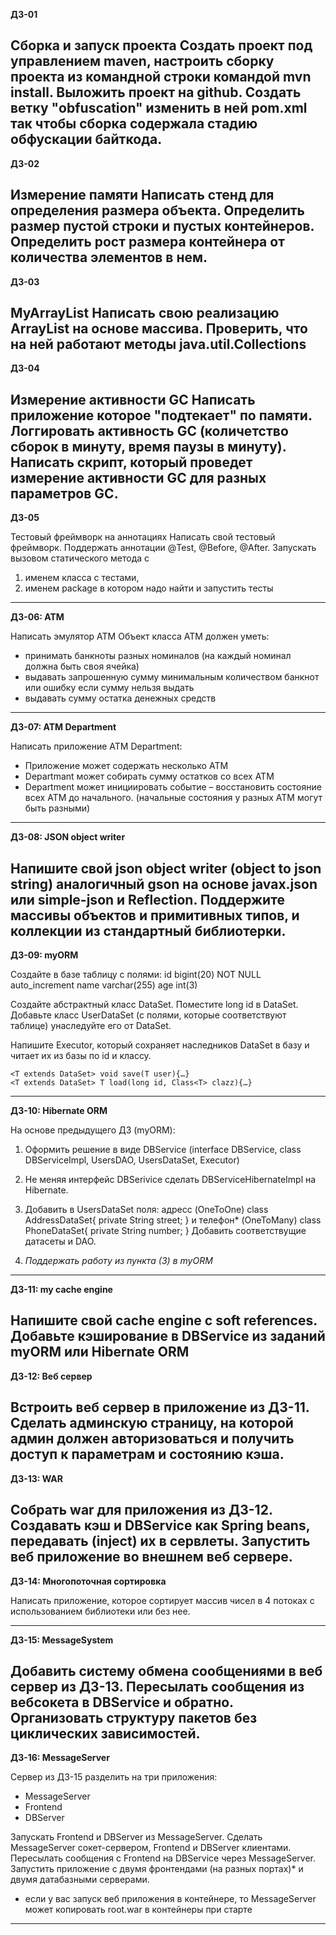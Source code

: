 **ДЗ-01**

Сборка и запуск проекта
Создать проект под управлением maven, настроить сборку проекта из командной строки командой mvn install. Выложить проект на github. Создать ветку "obfuscation" изменить в ней pom.xml так чтобы сборка содержала стадию обфускации байткода.
---

**ДЗ-02**

Измерение памяти
Написать стенд для определения размера объекта. Определить размер пустой строки и пустых контейнеров. Определить рост размера контейнера от количества элементов в нем.
---

**ДЗ-03**

MyArrayList
Написать свою реализацию ArrayList на основе массива. Проверить, что на ней работают методы java.util.Collections
---

**ДЗ-04**

Измерение активности GC
Написать приложение которое "подтекает" по памяти. Логгировать активность GC (количетство сборок в минуту, время паузы в минуту). Написать скрипт, который проведет измерение активности GC для разных параметров GC.
---

**ДЗ-05**

Тестовый фреймворк на аннотациях
Написать свой тестовый фреймворк. Поддержать аннотации @Test, @Before, @After.
Запускать вызовом статического метода с
1. именем класса с тестами,
2. именем package в котором надо найти и запустить тесты
---

**ДЗ-06: ATM**

Написать эмулятор АТМ
Объект класса АТМ должен уметь:
- принимать банкноты разных номиналов (на каждый номинал должна быть своя ячейка)
- выдавать запрошенную сумму минимальным количеством банкнот или ошибку если сумму нельзя выдать
- выдавать сумму остатка денежных средств

---

**ДЗ-07: ATM Department**

Написать приложение ATM Department:
- Приложение может содержать несколько ATM
- Departmant может собирать сумму остатков со всех ATM
- Department может инициировать событие – восстановить состояние всех ATM до начального.
(начальные состояния у разных ATM могут быть разными)
---

**ДЗ-08: JSON object writer**

Напишите свой json object writer (object to json string) аналогичный gson на основе javax.json или simple-json и Reflection.
Поддержите массивы объектов и примитивных типов, и коллекции из стандартный библиотерки.
---

**ДЗ-09: myORM**

Создайте в базе таблицу с полями:
id bigint(20) NOT NULL auto_increment
name varchar(255)
age int(3)

Создайте абстрактный класс DataSet. Поместите long id в DataSet.
Добавьте класс UserDataSet (с полями, которые соответствуют таблице) унаследуйте его от DataSet.

Напишите Executor, который сохраняет наследников DataSet в базу и читает их из базы по id и классу.

```
<T extends DataSet> void save(T user){…}
<T extends DataSet> T load(long id, Class<T> clazz){…}
```

---

**ДЗ-10: Hibernate ORM**

На основе предыдущего ДЗ (myORM):
1. Оформить решение в виде DBService (interface DBService, class DBServiceImpl, UsersDAO, UsersDataSet, Executor)
2. Не меняя интерфейс DBSerivice сделать DBServiceHibernateImpl на Hibernate.
3. Добавить в UsersDataSet поля:
адресс (OneToOne)
class AddressDataSet{
private String street;
}
и телефон* (OneToMany)
class PhoneDataSet{
private String number;
}
Добавить соответствущие датасеты и DAO.

4. *Поддержать работу из пункта (3) в myORM*
---

**ДЗ-11: my cache engine**

Напишите свой cache engine с soft references.
Добавьте кэширование в DBService из заданий myORM или Hibernate ORM
---

**ДЗ-12: Веб сервер**

Встроить веб сервер в приложение из ДЗ-11.
Сделать админскую страницу, на которой админ должен авторизоваться и получить доступ к параметрам и состоянию кэша.
---

**ДЗ-13: WAR**

Собрать war для приложения из ДЗ-12.
Создавать кэш и DBService как Spring beans, передавать (inject) их в сервлеты.
Запустить веб приложение во внешнем веб сервере.
---

**ДЗ-14: Многопоточная сортировка**

Написать приложение, которое сортирует массив чисел в 4 потоках с использованием библиотеки или без нее.

---

**ДЗ-15: MessageSystem**

Добавить систему обмена сообщениями в веб сервер из ДЗ-13.
Пересылать сообщения из вебсокета в DBService и обратно.
Организовать структуру пакетов без циклических зависимостей.
---

**ДЗ-16: MessageServer**

Cервер из ДЗ-15 разделить на три приложения:
* MessageServer
* Frontend
* DBServer

Запускать Frontend и DBServer из MessageServer.
Сделать MessageServer сокет-сервером, Frontend и DBServer клиентами.
Пересылать сообщения с Frontend на DBService через MessageServer.
Запустить приложение с двумя фронтендами (на разных портах)* и двумя датабазными серверами.

* если у вас запуск веб приложения в контейнере, то MessageServer может копировать root.war в контейнеры при старте

---

